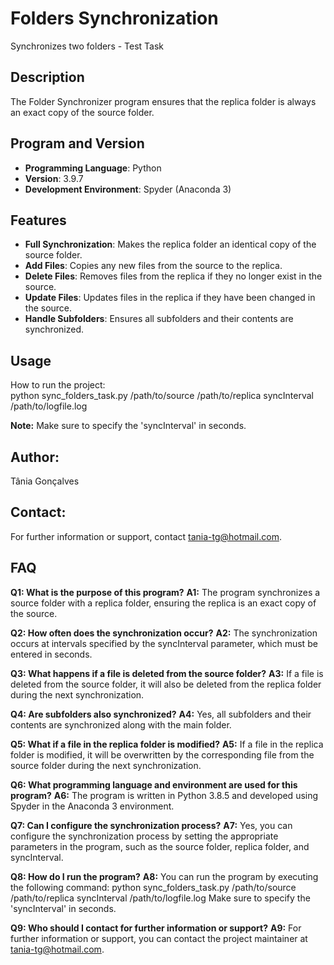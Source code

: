 # Folders Synchronization
Synchronizes two folders - Test Task

## Description
The Folder Synchronizer program ensures that the replica folder is always an exact copy of the source folder.

## Program and Version
- **Programming Language**: Python
- **Version**: 3.9.7
- **Development Environment**: Spyder (Anaconda 3)

## Features
- **Full Synchronization**: Makes the replica folder an identical copy of the source folder.
- **Add Files**: Copies any new files from the source to the replica.
- **Delete Files**: Removes files from the replica if they no longer exist in the source.
- **Update Files**: Updates files in the replica if they have been changed in the source.
- **Handle Subfolders**: Ensures all subfolders and their contents are synchronized.

## Usage
How to run the project:  
  python sync_folders_task.py /path/to/source /path/to/replica syncInterval /path/to/logfile.log
  
  **Note:** Make sure to specify the 'syncInterval' in seconds.

## Author:
Tânia Gonçalves

## Contact:
For further information or support, contact tania-tg@hotmail.com.

## FAQ
**Q1: What is the purpose of this program?**
**A1:** The program synchronizes a source folder with a replica folder, ensuring the replica is an exact copy of the source.

**Q2: How often does the synchronization occur?**
**A2:** The synchronization occurs at intervals specified by the syncInterval parameter, which must be entered in seconds.

**Q3: What happens if a file is deleted from the source folder?**
**A3:** If a file is deleted from the source folder, it will also be deleted from the replica folder during the next synchronization.

**Q4: Are subfolders also synchronized?**
**A4:** Yes, all subfolders and their contents are synchronized along with the main folder.

**Q5: What if a file in the replica folder is modified?**
**A5:** If a file in the replica folder is modified, it will be overwritten by the corresponding file from the source folder during the next synchronization.

**Q6: What programming language and environment are used for this program?**
**A6:** The program is written in Python 3.8.5 and developed using Spyder in the Anaconda 3 environment.

**Q7: Can I configure the synchronization process?**
**A7:** Yes, you can configure the synchronization process by setting the appropriate parameters in the program, such as the source folder, replica folder, and syncInterval.

**Q8: How do I run the program?**
**A8:** You can run the program by executing the following command:
python sync_folders_task.py /path/to/source /path/to/replica syncInterval /path/to/logfile.log
Make sure to specify the 'syncInterval' in seconds.

**Q9: Who should I contact for further information or support?**
**A9:** For further information or support, you can contact the project maintainer at tania-tg@hotmail.com.
